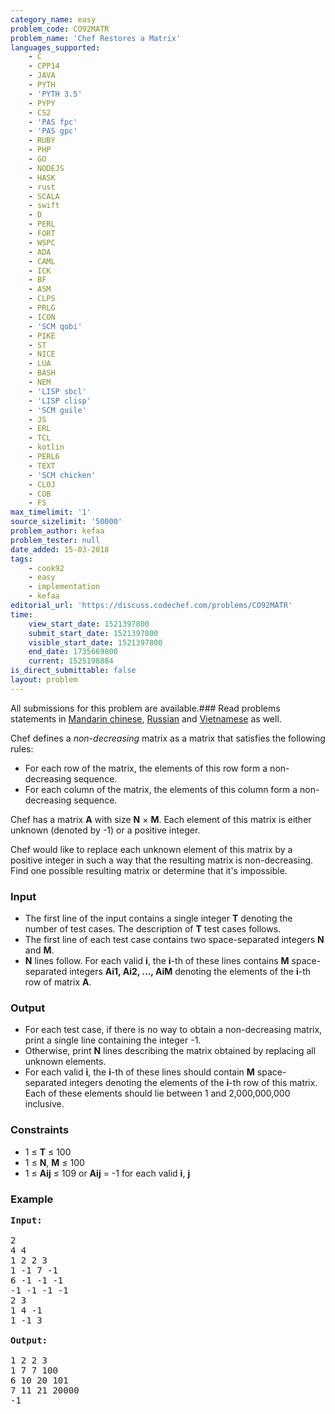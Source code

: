 ```yaml
---
category_name: easy
problem_code: CO92MATR
problem_name: 'Chef Restores a Matrix'
languages_supported:
    - C
    - CPP14
    - JAVA
    - PYTH
    - 'PYTH 3.5'
    - PYPY
    - CS2
    - 'PAS fpc'
    - 'PAS gpc'
    - RUBY
    - PHP
    - GO
    - NODEJS
    - HASK
    - rust
    - SCALA
    - swift
    - D
    - PERL
    - FORT
    - WSPC
    - ADA
    - CAML
    - ICK
    - BF
    - ASM
    - CLPS
    - PRLG
    - ICON
    - 'SCM qobi'
    - PIKE
    - ST
    - NICE
    - LUA
    - BASH
    - NEM
    - 'LISP sbcl'
    - 'LISP clisp'
    - 'SCM guile'
    - JS
    - ERL
    - TCL
    - kotlin
    - PERL6
    - TEXT
    - 'SCM chicken'
    - CLOJ
    - COB
    - FS
max_timelimit: '1'
source_sizelimit: '50000'
problem_author: kefaa
problem_tester: null
date_added: 15-03-2018
tags:
    - cook92
    - easy
    - implementation
    - kefaa
editorial_url: 'https://discuss.codechef.com/problems/CO92MATR'
time:
    view_start_date: 1521397800
    submit_start_date: 1521397800
    visible_start_date: 1521397800
    end_date: 1735669800
    current: 1525198884
is_direct_submittable: false
layout: problem
---
```

All submissions for this problem are available.### Read problems statements in [Mandarin chinese](http://www.codechef.com/download/translated/COOK92/mandarin/CO92MATR.pdf), [Russian](http://www.codechef.com/download/translated/COOK92/russian/CO92MATR.pdf) and [Vietnamese](http://www.codechef.com/download/translated/COOK92/vietnamese/CO92MATR.pdf) as well.

Chef defines a _non-decreasing_ matrix as a matrix that satisfies the following rules:

- For each row of the matrix, the elements of this row form a non-decreasing sequence.
- For each column of the matrix, the elements of this column form a non-decreasing sequence.

Chef has a matrix **A** with size **N** × **M**. Each element of this matrix is either unknown (denoted by -1) or a positive integer.

Chef would like to replace each unknown element of this matrix by a positive integer in such a way that the resulting matrix is non-decreasing. Find one possible resulting matrix or determine that it's impossible.

### Input

- The first line of the input contains a single integer **T** denoting the number of test cases. The description of **T** test cases follows.
- The first line of each test case contains two space-separated integers **N** and **M**.
- **N** lines follow. For each valid **i**, the **i**-th of these lines contains **M** space-separated integers **Ai1, Ai2, ..., AiM** denoting the elements of the **i**-th row of matrix **A**.

### Output

- For each test case, if there is no way to obtain a non-decreasing matrix, print a single line containing the integer -1.
- Otherwise, print **N** lines describing the matrix obtained by replacing all unknown elements.
- For each valid **i**, the **i**-th of these lines should contain **M** space-separated integers denoting the elements of the **i**-th row of this matrix. Each of these elements should lie between 1 and 2,000,000,000 inclusive.

### Constraints

- 1 ≤ **T** ≤ 100
- 1 ≤ **N**, **M** ≤ 100
- 1 ≤ **Aij** ≤ 109 or **Aij** = -1 for each valid **i**, **j**

### Example

<pre><b>Input:</b>

2
4 4
1 2 2 3
1 -1 7 -1
6 -1 -1 -1
-1 -1 -1 -1
2 3
1 4 -1
1 -1 3

<b>Output:</b>

1 2 2 3
1 7 7 100
6 10 20 101
7 11 21 20000
-1
</pre>